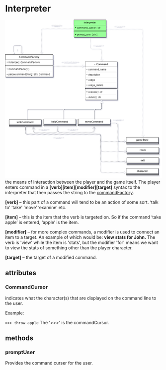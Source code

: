 # Interpreter
![image](https://github.com/TorroesPrime/RoomOneOhOne/blob/main/gfx/base%20relations-command%20system-interpreter.drawio.png?raw=true)
the means of interaction between the player and the game
itself. The player enters command in a **[verb][item][modifier][target]**
syntax to the interpreter that then passes the string to the [commandFactory](https://github.com/TorroesPrime/RoomOneOhOne/blob/main/design/CLS_interpreter.md).

**[verb]**
– this part of a command will tend to be an action of some sort. ‘talk to’
‘take’ ‘move’ ‘examine’ etc.

**[item]**
– this is the item that the verb is targeted on. So if the command ‘take apple’
is entered, ‘apple’ is the item.

**[modifier]**
– for more complex commands, a modifier is used to connect an item to a target.
An example of which would be: **view stats for John.** The verb is 'view’
while the item is 'stats', but the modifier 'for' means we want to view the
stats of something other than the player character.

**[target]**
– the target of a modified command.

## attributes

### CommandCursor

indicates what the character(s) that are displayed on the command line to the user.

Example:

```>>> throw apple```  The '>>>' is the commandCursor.

## methods

### promptUser

Provides the command curser for the user.
